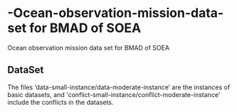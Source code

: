 # -Ocean-observation-mission-data-set for BMAD of SOEA
 Ocean observation mission data set for BMAD of SOEA
 
 ## DataSet
 
 The files ‘data-small-instance/data-moderate-instance’ are the instances of basic datasets, and 'conflict-small-instance/conflict-moderate-instance' include the conflicts in the datasets.
